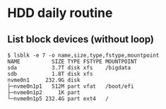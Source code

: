 # HDD daily routine

## List block devices (without loop)
```
$ lsblk -e 7 -o name,size,type,fstype,mountpoint
NAME          SIZE TYPE FSTYPE MOUNTPOINT
sda           3.7T disk xfs    /bigdata
sdb           1.8T disk xfs    
nvme0n1     232.9G disk        
├─nvme0n1p1   512M part vfat   /boot/efi
├─nvme0n1p2     1K part        
└─nvme0n1p5 232.4G part ext4   /
```
